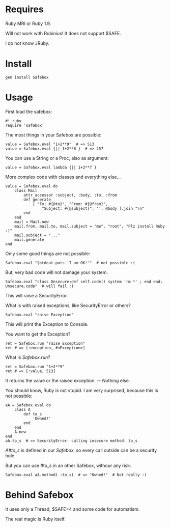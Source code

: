 Requires
========

Ruby MRI or Ruby 1.9.

Will not work with Rubinius! It does not support $SAFE.

I do not know JRuby.

Install
=======

	gem install Safebox

Usage
=====

First load the safebox:

	#! ruby
	require 'safebox'

The most things in your Safebox are possible:

	value = Safebox.eval "1+2**9"  # => 513
	value = Safebox.eval {|| 1+2**8 }  # => 257

You can use a String or a Proc,  also as argument:

	value = Safebox.eval lambda {|| 1+2**7 }

More complex code with classes and everything else...

	value = Safebox.eval do
		class Mail
			attr_accessor :subject, :body, :to, :from
			def generate
				[ "To: #{@to}", "From: #{@from}",
					"Subject: #{@subject}", '', @body ].join "\n"
			end
		end
		mail = Mail.new
		mail.from, mail.to, mail.subject = "me", "root", "Plz install Ruby :)"
		mail.subject = "..."
		mail.generate
	end

Only some good things are not possible:

	Safebox.eval "$stdout.puts 'I am OK!'"  # not possible :(

But, very bad code will not damage your system.

	Safebox.eval "class Unsecure;def self.code() system 'rm *' ; end end; Unsecure.code"  # will fail :)

This will raise a SecurityError.

What is with raised exceptions,  like SecurityError or others?

	Safebox.eval "raise Exception"

This will print the Exception to Console.

You want to get the Exception?

	ret = Safebox.run "raise Exception"
	ret # => [:exception, #<Exception>]

What is *Safebox.run*?

	ret = Safebox.run "1+2**9"
	ret # => [:value, 513]

It returns the value or the raised exception.  --  Nothing else.

You should know,  Ruby is not stupid.  I am very surprised,
because this is not possible:

	aA = Safebox.eval do
		class A
			def to_s
				'Owned!'
			end
		end
		A.new
	end
	aA.to_s  # => SecurityError: calling insecure method: to_s

*A#to_s* is defined in our *Safebox*,  so every call outside can be a security hole.

But you can use #to_s in an other Safebox, withour any risk:

	Safebox.eval aA.method( :to_s)  # => "Owned!"  # Not really :)

Behind Safebox
==============

It uses only a Thread,  $SAFE=4 and  some code for automatism.

The real magic is Ruby itself.
